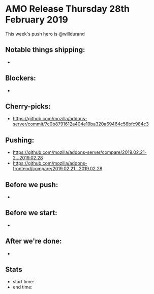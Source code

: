 # AMO Release Thursday 28th February 2019

This week's push hero is @willdurand

## Notable things shipping:

*

## Blockers:

*

## Cherry-picks:

* https://github.com/mozilla/addons-server/commit/7c0b8791612a404e19ba320a69464c56bfc984c3

## Pushing:

- https://github.com/mozilla/addons-server/compare/2019.02.21-2...2019.02.28
- https://github.com/mozilla/addons-frontend/compare/2019.02.21...2019.02.28

## Before we push:

*

## Before we start:

*

## After we're done:

-

## Stats

- start time:
- end time:
